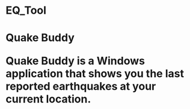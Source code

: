 # EQ_Tool
<h1>Quake Buddy</<h1>
<p>Quake Buddy is a Windows application that shows you the last reported earthquakes at your current location.</p>
